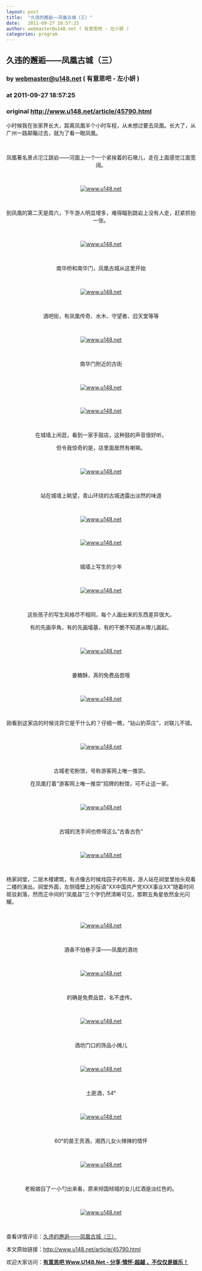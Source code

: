 ```yaml
---
layout: post
title:  "久违的邂逅——凤凰古城（三）"
date:   2011-09-27 18:57:25
author: webmaster@u148.net ( 有意思吧 - 左小妍 )
categories: program
---
```


## 久违的邂逅——凤凰古城（三）
### by webmaster@u148.net ( 有意思吧 - 左小妍 )
### at 2011-09-27 18:57:25
### original <http://www.u148.net/article/45790.html>

<p align="left">小时候我在张家界长大，距离凤凰半个小时车程，从未想过要去凤凰。长大了，从广州一路颠簸过去，就为了看一眼凤凰。</p>
<p> </p>
<p style="text-align:center">凤凰著名景点沱江跳岩——河面上一个一个紧挨着的石墩儿，走在上面感觉江面宽阔。</p>
<p> </p>
<p style="text-align:center"><a href="http://www.u148.net/article/45790.html"><img title="久违的邂逅——凤凰古城（三）" alt="www.u148.net" src="http://file3.u148.net/2011/9/images/Phenix_Old_City/45.jpg"></a></p>
<p> </p>
<p style="text-align:center">到凤凰的第二天是周六，下午游人明显增多，难得瞄到跳岩上没有人走，赶紧抓拍一张。</p>
<p> </p>
<p style="text-align:center"><a href="http://www.u148.net/article/45790.html"><img title="久违的邂逅——凤凰古城（三）" alt="www.u148.net" src="http://file3.u148.net/2011/9/images/Phenix_Old_City/46.jpg"></a></p>
<p> </p>
<p style="text-align:center">南华桥和南华门，凤凰古城从这里开始</p>
<p> </p>
<p style="text-align:center"><a href="http://www.u148.net/article/45790.html"><img title="久违的邂逅——凤凰古城（三）" alt="www.u148.net" src="http://file3.u148.net/2011/9/images/Phenix_Old_City/47.jpg"></a></p>
<p> </p>
<p style="text-align:center">酒吧街，有凤凰传奇、水木、守望者、旧天堂等等</p>
<p> </p>
<p style="text-align:center"><a href="http://www.u148.net/article/45790.html"><img title="久违的邂逅——凤凰古城（三）" alt="www.u148.net" src="http://file3.u148.net/2011/9/images/Phenix_Old_City/48.jpg"></a></p>
<p> </p>
<p style="text-align:center">南华门附近的古街</p>
<p> </p>
<p style="text-align:center"><a href="http://www.u148.net/article/45790.html"><img title="久违的邂逅——凤凰古城（三）" alt="www.u148.net" src="http://file3.u148.net/2011/9/images/Phenix_Old_City/49.jpg"></a></p>
<p> </p>
<p style="text-align:center"><a href="http://www.u148.net/article/45790.html"><img title="久违的邂逅——凤凰古城（三）" alt="www.u148.net" src="http://file3.u148.net/2011/9/images/Phenix_Old_City/50.jpg"></a></p>
<p> </p>
<p style="text-align:center">在城墙上闲逛，看到一家手鼓店，这种鼓的声音很好听。</p>
<p style="text-align:center">但令我惊奇的是，店里面居然有喇嘛。</p>
<p> </p>
<p style="text-align:center"><a href="http://www.u148.net/article/45790.html"><img title="久违的邂逅——凤凰古城（三）" alt="www.u148.net" src="http://file3.u148.net/2011/9/images/Phenix_Old_City/51.jpg"></a></p>
<p> </p>
<p style="text-align:center">站在城墙上眺望，青山环绕的古城透露出淡然的味道</p>
<p> </p>
<p style="text-align:center"><a href="http://www.u148.net/article/45790.html"><img title="久违的邂逅——凤凰古城（三）" alt="www.u148.net" src="http://file3.u148.net/2011/9/images/Phenix_Old_City/52.jpg"></a></p>
<p> </p>
<p style="text-align:center"><a href="http://www.u148.net/article/45790.html"><img title="久违的邂逅——凤凰古城（三）" alt="www.u148.net" src="http://file3.u148.net/2011/9/images/Phenix_Old_City/53.jpg"></a></p>
<p> </p>
<p style="text-align:center">城墙上写生的少年</p>
<p> </p>
<p style="text-align:center"><a href="http://www.u148.net/article/45790.html"><img title="久违的邂逅——凤凰古城（三）" alt="www.u148.net" src="http://file3.u148.net/2011/9/images/Phenix_Old_City/54.jpg"></a></p>
<p> </p>
<p style="text-align:center">这些孩子的写生风格尽不相同，每个人画出来的东西差异很大。</p>
<p style="text-align:center">有的先画亭角，有的先画墙基，有的干脆不知道从哪儿画起。</p>
<p> </p>
<p style="text-align:center"><a href="http://www.u148.net/article/45790.html"><img title="久违的邂逅——凤凰古城（三）" alt="www.u148.net" src="http://file3.u148.net/2011/9/images/Phenix_Old_City/55.jpg"></a></p>
<p> </p>
<p style="text-align:center">姜糖酥，真的免费品尝哦</p>
<p> </p>
<p style="text-align:center"><a href="http://www.u148.net/article/45790.html"><img title="久违的邂逅——凤凰古城（三）" alt="www.u148.net" src="http://file3.u148.net/2011/9/images/Phenix_Old_City/56.jpg"></a></p>
<p> </p>
<p style="text-align:center">刚看到这家店的时候诧异它是干什么的？仔细一瞧，“钻山豹茶庄”，对联儿不错。</p>
<p> </p>
<p style="text-align:center"><a href="http://www.u148.net/article/45790.html"><img title="久违的邂逅——凤凰古城（三）" alt="www.u148.net" src="http://file3.u148.net/2011/9/images/Phenix_Old_City/57.jpg"></a></p>
<p> </p>
<p style="text-align:center">古城老宅粉馆，号称游客网上唯一推崇。</p>
<p style="text-align:center">在凤凰打着“游客网上唯一推崇”招牌的粉馆，可不止这一家。</p>
<p> </p>
<p style="text-align:center"><a href="http://www.u148.net/article/45790.html"><img title="久违的邂逅——凤凰古城（三）" alt="www.u148.net" src="http://file3.u148.net/2011/9/images/Phenix_Old_City/58.jpg"></a></p>
<p> </p>
<p style="text-align:center">古城的洗手间也修得这么“古香古色”</p>
<p> </p>
<p style="text-align:center"><a href="http://www.u148.net/article/45790.html"><img title="久违的邂逅——凤凰古城（三）" alt="www.u148.net" src="http://file3.u148.net/2011/9/images/Phenix_Old_City/59.jpg"></a></p>
<p> </p>
<p>杨家祠堂，二层木楼建筑，有点像古时候戏园子的布局，游人站在祠堂里抬头观看二楼的演出。祠堂外面，左侧墙壁上的标语“XX中国共产党XXX事业XX”随着时间斑驳剥落，然而正中间的“凤凰县”三个字仍然清晰可见，那颗五角星依然金光闪耀。</p>
<p> </p>
<p style="text-align:center"><a href="http://www.u148.net/article/45790.html"><img title="久违的邂逅——凤凰古城（三）" alt="www.u148.net" src="http://file3.u148.net/2011/9/images/Phenix_Old_City/60.jpg"></a></p>
<p> </p>
<p style="text-align:center">酒香不怕巷子深——凤凰的酒坊</p>
<p> </p>
<p style="text-align:center"><a href="http://www.u148.net/article/45790.html"><img title="久违的邂逅——凤凰古城（三）" alt="www.u148.net" src="http://file3.u148.net/2011/9/images/Phenix_Old_City/61.jpg"></a></p>
<p> </p>
<p style="text-align:center">的确是免费品尝，名不虚传。</p>
<p> </p>
<p style="text-align:center"><a href="http://www.u148.net/article/45790.html"><img title="久违的邂逅——凤凰古城（三）" alt="www.u148.net" src="http://file3.u148.net/2011/9/images/Phenix_Old_City/62.jpg"></a></p>
<p> </p>
<p style="text-align:center">酒坊门口的饰品小摊儿</p>
<p> </p>
<p style="text-align:center"><a href="http://www.u148.net/article/45790.html"><img title="久违的邂逅——凤凰古城（三）" alt="www.u148.net" src="http://file3.u148.net/2011/9/images/Phenix_Old_City/63.jpg"></a></p>
<p> </p>
<p style="text-align:center">土匪酒，54°</p>
<p> </p>
<p style="text-align:center"><a href="http://www.u148.net/article/45790.html"><img title="久违的邂逅——凤凰古城（三）" alt="www.u148.net" src="http://file3.u148.net/2011/9/images/Phenix_Old_City/64.jpg"></a></p>
<p> </p>
<p style="text-align:center">60°的苗王贡酒，湘西儿女火辣辣的情怀</p>
<p> </p>
<p style="text-align:center"><a href="http://www.u148.net/article/45790.html"><img title="久违的邂逅——凤凰古城（三）" alt="www.u148.net" src="http://file3.u148.net/2011/9/images/Phenix_Old_City/65.jpg"></a></p>
<p> </p>
<p style="text-align:center">老板娘舀了一小勺出来看，原来倾国倾城的女儿红酒是淡红色的。</p>
<p> </p>
<p style="text-align:center"><a href="http://www.u148.net/article/45790.html"><img title="久违的邂逅——凤凰古城（三）" alt="www.u148.net" src="http://file3.u148.net/2011/9/images/Phenix_Old_City/66.jpg"></a></p><p> </p><p>查看详情评论：<a href="http://www.u148.net/article/45790.html">久违的邂逅——凤凰古城（三）</a></p><p>本文原始链接：<a href="http://www.u148.net/article/45790.html">http://www.u148.net/article/45790.html</a></p><p>欢迎大家访问：<a href="http://www.u148.net"><strong>有意思吧 Www.U148.Net - 分享·情怀·超越 ，不仅仅是娱乐！</strong></a></p><p> </p><p> </p>